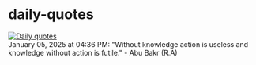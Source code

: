 # daily-quotes
[![Daily quotes](https://github.com/ceepu8/daily-quotes/actions/workflows/daily-quote.yml/badge.svg)](https://github.com/ceepu8/daily-quotes/actions/workflows/daily-quote.yml)<br/>
January 05, 2025 at 04:36 PM: "Without knowledge action is useless and knowledge without action is futile." - Abu Bakr (R.A)
